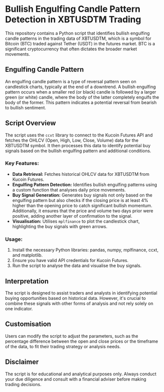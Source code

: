 # Bullish Engulfing Candle Pattern Detection in XBTUSDTM Trading

This repository contains a Python script that identifies bullish engulfing candle patterns in the trading data of XBTUSDTM, which is a symbol for Bitcoin (BTC) traded against Tether (USDT) in the futures market. BTC is a significant cryptocurrency that often dictates the broader market movements.

## Engulfing Candle Pattern

An engulfing candle pattern is a type of reversal pattern seen on candlestick charts, typically at the end of a downtrend. A bullish engulfing pattern occurs when a smaller red (or black) candle is followed by a larger green (or white) candle, where the body of the latter completely engulfs the body of the former. This pattern indicates a potential reversal from bearish to bullish sentiment.

## Script Overview

The script uses the `ccxt` library to connect to the Kucoin Futures API and fetches the OHLCV (Open, High, Low, Close, Volume) data for the XBTUSDTM symbol. It then processes this data to identify potential buy signals based on the bullish engulfing pattern and additional conditions.

### Key Features:

- **Data Retrieval:** Fetches historical OHLCV data for XBTUSDTM from Kucoin Futures.
- **Engulfing Pattern Detection:** Identifies bullish engulfing patterns using a custom function that analyses daily price movements.
- **Buy Signal Generation:** Generates buy signals not only based on the engulfing pattern but also checks if the closing price is at least 4% higher than the opening price to catch significant bullish momentum. Additionally, it ensures that the price and volume two days prior were positive, adding another layer of confirmation to the signal.
- **Visualisation:** Utilises `mplfinance` to plot the candlestick chart, highlighting the buy signals with green arrows.

### Usage:

1. Install the necessary Python libraries: pandas, numpy, mplfinance, ccxt, and matplotlib.
2. Ensure you have valid API credentials for Kucoin Futures.
3. Run the script to analyse the data and visualise the buy signals.

## Interpretation

The script is designed to assist traders and analysts in identifying potential buying opportunities based on historical data. However, it's crucial to combine these signals with other forms of analysis and not rely solely on one indicator.

## Customisation

Users can modify the script to adjust the parameters, such as the percentage difference between the open and close prices or the timeframe of the data, to fit their trading strategy or analysis needs.

## Disclaimer

The script is for educational and analytical purposes only. Always conduct your due diligence and consult with a financial adviser before making trading decisions.
